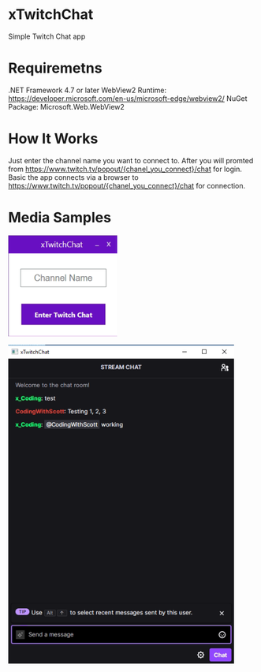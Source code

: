 # xTwitchChat
Simple Twitch Chat app


# Requiremetns

.NET Framework 4.7 or later
WebView2 Runtime: https://developer.microsoft.com/en-us/microsoft-edge/webview2/
NuGet Package: Microsoft.Web.WebView2

# How It Works
Just enter the channel name you want to connect to. After you will promted from https://www.twitch.tv/popout/{chanel_you_connect}/chat for login.
Basic the app connects via a browser to https://www.twitch.tv/popout/{chanel_you_connect}/chat for connection.

# Media Samples

![alt text](https://github.com/0x78654C/xTwitchChat/blob/main/Media/1.bmp?raw=true)


![alt text](https://github.com/0x78654C/xTwitchChat/blob/main/Media/2.bmp?raw=true)